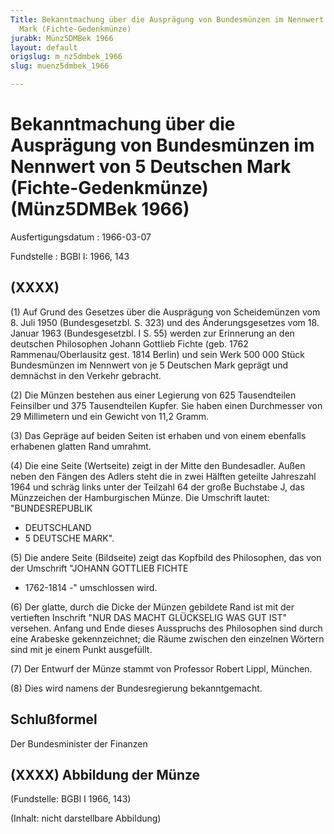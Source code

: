 ```yaml
---
Title: Bekanntmachung über die Ausprägung von Bundesmünzen im Nennwert von 5 Deutschen
  Mark (Fichte-Gedenkmünze)
jurabk: Münz5DMBek 1966
layout: default
origslug: m_nz5dmbek_1966
slug: muenz5dmbek_1966

---
```


# Bekanntmachung über die Ausprägung von Bundesmünzen im Nennwert von 5 Deutschen Mark (Fichte-Gedenkmünze) (Münz5DMBek 1966)

Ausfertigungsdatum
:   1966-03-07

Fundstelle
:   BGBl I: 1966, 143



## (XXXX)

(1) Auf Grund des Gesetzes über die Ausprägung von Scheidemünzen vom 8. Juli 1950 (Bundesgesetzbl. S. 323) und des Änderungsgesetzes vom 18. Januar 1963 (Bundesgesetzbl. I S. 55) werden zur Erinnerung an den deutschen Philosophen Johann Gottlieb Fichte
(geb. 1762 Rammenau/Oberlausitz
gest. 1814 Berlin) und sein Werk 500 000 Stück Bundesmünzen im Nennwert von je 5 Deutschen Mark geprägt und demnächst in den Verkehr gebracht.

(2) Die Münzen bestehen aus einer Legierung von 625 Tausendteilen Feinsilber und 375 Tausendteilen Kupfer. Sie haben einen Durchmesser von 29 Millimetern und ein Gewicht von 11,2 Gramm.

(3) Das Gepräge auf beiden Seiten ist erhaben und von einem ebenfalls erhabenen glatten Rand umrahmt.

(4) Die eine Seite (Wertseite) zeigt in der Mitte den Bundesadler. Außen neben den Fängen des Adlers steht die in zwei Hälften geteilte Jahreszahl 1964 und schräg links unter der Teilzahl 64 der große Buchstabe J, das Münzzeichen der Hamburgischen Münze. Die Umschrift lautet: "BUNDESREPUBLIK
- DEUTSCHLAND
- 5 DEUTSCHE MARK".

(5) Die andere Seite (Bildseite) zeigt das Kopfbild des Philosophen, das von der Umschrift "JOHANN GOTTLIEB FICHTE
- 1762-1814
-" umschlossen wird.

(6) Der glatte, durch die Dicke der Münzen gebildete Rand ist mit der vertieften Inschrift "NUR DAS MACHT GLÜCKSELIG WAS GUT IST" versehen. Anfang und Ende dieses Ausspruchs des Philosophen sind durch eine Arabeske gekennzeichnet; die Räume zwischen den einzelnen Wörtern sind mit je einem Punkt ausgefüllt.

(7) Der Entwurf der Münze stammt von Professor Robert Lippl, München.

(8) Dies wird namens der Bundesregierung bekanntgemacht.


## Schlußformel

Der Bundesminister der Finanzen


## (XXXX) Abbildung der Münze

(Fundstelle: BGBl I 1966, 143)

(Inhalt: nicht darstellbare Abbildung)

